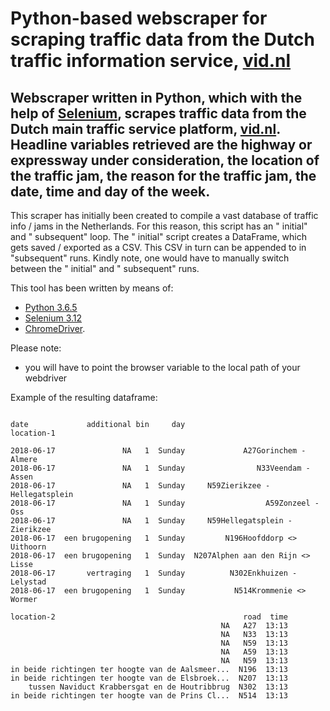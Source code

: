 # Python-based webscraper for scraping traffic data from the Dutch traffic information service, [vid.nl](https://www.vid.nl)

## Webscraper written in Python, which with the help of [Selenium](https://pypi.python.org/pypi/selenium), scrapes traffic data from the Dutch main traffic service platform, [vid.nl](https://www.vid.nl). Headline variables retrieved are the highway or expressway under consideration, the location of the traffic jam, the reason for the traffic jam, the date, time and day of the week.

This scraper has initially been created to compile a vast database of traffic info / jams in the Netherlands. For this reason, this script has an " initial" and " subsequent" loop. The " initial" script creates a DataFrame, which gets saved / exported as a CSV. This CSV in turn can be appended to in "subsequent" runs. Kindly note, one would have to manually switch between the " initial" and " subsequent" runs.

This tool has been written by means of:

 - [Python 3.6.5](https://www.python.org/downloads/release/python-365/)
 - [Selenium 3.12](https://docs.seleniumhq.org/download/)
 - [ChromeDriver](https://sites.google.com/a/chromium.org/chromedriver/).

Please note:

- you will have to point the browser variable to the local path of your webdriver

Example of the resulting dataframe:

```

date             additional bin     day                        location-1

2018-06-17               NA   1  Sunday             A27Gorinchem - Almere
2018-06-17               NA   1  Sunday                N33Veendam - Assen
2018-06-17               NA   1  Sunday     N59Zierikzee - Hellegatsplein
2018-06-17               NA   1  Sunday                  A59Zonzeel - Oss
2018-06-17               NA   1  Sunday     N59Hellegatsplein - Zierikzee
2018-06-17  een brugopening   1  Sunday         N196Hoofddorp <> Uithoorn
2018-06-17  een brugopening   1  Sunday  N207Alphen aan den Rijn <> Lisse
2018-06-17       vertraging   1  Sunday          N302Enkhuizen - Lelystad
2018-06-17  een brugopening   1  Sunday           N514Krommenie <> Wormer

location-2                                          road  time
                                               NA   A27  13:13
                                               NA   N33  13:13
                                               NA   N59  13:13
                                               NA   A59  13:13
                                               NA   N59  13:13
in beide richtingen ter hoogte van de Aalsmeer...  N196  13:13
in beide richtingen ter hoogte van de Elsbroek...  N207  13:13
    tussen Naviduct Krabbersgat en de Houtribbrug  N302  13:13
in beide richtingen ter hoogte van de Prins Cl...  N514  13:13

```
